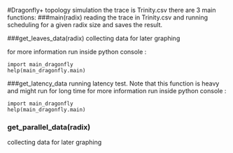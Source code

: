 #Dragonfly+ topology simulation
the trace is Trinity.csv
there are 3 main functions:
###main(radix)
reading  the trace in Trinity.csv and 
running scheduling for a given radix size and saves the result.

 
###get_leaves_data(radix)
 collecting data for later graphing 
 
 for more information run inside python console :
```
import main_dragonfly
help(main_dragonfly.main)
```

###get_latency_data
running latency test. Note that this function is heavy and might run for long time 
 for more information run inside python console :
```
import main_dragonfly
help(main_dragonfly.main)
```
### get_parallel_data(radix)
collecting data for later graphing 